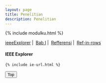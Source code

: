 ```yaml
---
layout: page
title: Penelitian
description: Penelitian 
---
```

{% include modulku.html %}
<!--
	modulku.html berisi javascript untuk cek mobile device, 
	jika perangkat mobile device maka ubah div-kolom menjadi div-rows
-->
<script>
	function msg(){
		alert("tessssssssssss bab 1");
	}
	function msgx(tes){
		alert(tes);
	}
	function checkmobile(a,b){
		if( /Android|webOS|iPhone|iPad|iPod|BlackBerry|IEMobile|Opera Mini/i.test(navigator.userAgent) ) {
			document.getElementById(a).style.display = 'block';
			document.getElementById(b).style.display = 'none';
		}
		else
		{
			;
		}
	}

	function showinrows(a,b){
			document.getElementById(a).style.display = 'block';
			document.getElementById(b).style.display = 'none';
	}

	window.onload = function(){ 

		if( /Android|webOS|iPhone|iPad|iPod|BlackBerry|IEMobile|Opera Mini/i.test(navigator.userAgent) ) {
			var d4 = document.getElementById('sir');
			d4.style.visibility = "hidden";
			//alert("TES PESAN-PESAN .........!");
		}
	};
	function openpdf (fpdf){
		window.open(fpdf);
		window.title("Open-File")
	}

	function showx(a) {
		var dtag = ["bab1","i3e","reff","mreff"];
		for(var i = 0;i < dtag.length;i++){
			if (a == dtag[i]){
				document.getElementById(a).style.display = 'block';
			}else{
				document.getElementById(dtag[i]).style.display = 'none';
			}
		}

	}
	//========Ini Fungsi Untuk Show Button go-to-top========

	window.onscroll = function() {scrollFunction()};

	function scrollFunction() {
		if (document.body.scrollTop > 20 || document.documentElement.scrollTop > 20) {
		    document.getElementById("myBtn").style.display = "block";
		} else {
		    document.getElementById("myBtn").style.display = "none";
		}
	}

	// When the user clicks on the button, scroll to the top of the document
	function topFunction() {
		document.body.scrollTop = 0;
		document.documentElement.scrollTop = 0;
	}
	//======End Fungsi go-to-top===========
</script>

<a href="#i3e"  onclick="showx('i3e')">ieeeExplorer</a>&nbsp;|&nbsp;
<a href="#bab1"  onclick="showx('bab1')">Bab I</a>&nbsp;|&nbsp;
<a href="#reff"  onclick="showx('reff');checkmobile('mreff','reff')">Refferensi</a>&nbsp;|&nbsp;
<a href="#mreff"  onclick="showx('mreff');showinrows('mreff','reff')" id="sir">Ref-in-rows</a>
<div id="i3e" style="display:block" border="0">
	<h4> IEEE Explorer </h4>

	{% include ie-url.html %}

</div>
<div id="bab1" style="display:none" border="0">
	<h4> BAB I </h4>

	{%include penelitian/bab1.html%}

</div>
<div id="reff" style="display:none" border="0">
	<h4> Referensi Papers</h4>

	{%include penelitian/reff.html%}

</div>

<div id="mreff" style="display:none" border="0">
	<h4> Referensi Papers</h4>
	
	{%include penelitian/m-reff.html%}

</div>

<button onclick="topFunction()" id="myBtn" title="Go to top">Top</button>


